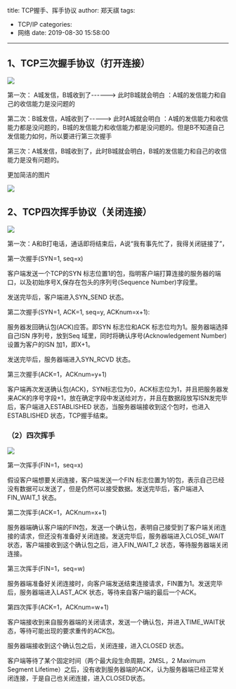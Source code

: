title: TCP握手、挥手协议
author: 郑天祺
tags:

  - TCP/IP
categories:
  - 网络
date: 2019-08-30 15:58:00

---

## 1、TCP三次握手协议（打开连接）

![](/img/三次握手协议1.png)

第一次： A城发信，B城收到了------> 此时B城就会明白 ：A城的发信能力和自己的收信能力是没问题的

第二次：B城发信，A城收到了-----> 此时A城就会明白 ：A城的发信能力和收信能力都是没问题的，B城的发信能力和收信能力都是没问题的。但是B不知道自己发信能力如何，所以要进行第三次握手

第三次：A城发信，B城收到了，此时B城就会明白，B城的发信能力和自己的收信能力是没有问题的。

更加简洁的图片

![](/img/三次握手协议2.png)



## 2、TCP四次挥手协议（关闭连接）

![](/img/四次挥手协议.png)

第一次：A和B打电话，通话即将结束后，A说“我有事先忙了，我得关闭链接了”，

第一次握手(SYN=1, seq=x)

客户端发送一个TCP的SYN 标志位置1的包，指明客户端打算连接的服务器的端口，以及初始序号X,保存在包头的序列号(Sequence Number)字段里。

发送完毕后，客户端进入SYN_SEND 状态。

 

第二次握手(SYN=1, ACK=1, seq=y, ACKnum=x+1):

服务器发回确认包(ACK)应答。即SYN 标志位和ACK 标志位均为1。服务器端选择自己ISN 序列号，放到Seq 域里，同时将确认序号(Acknowledgement Number)设置为客户的ISN 加1，即X+1。

发送完毕后，服务器端进入SYN_RCVD 状态。

 

第三次握手(ACK=1，ACKnum=y+1)

客户端再次发送确认包(ACK)，SYN标志位为0，ACK标志位为1，并且把服务器发来ACK的序号字段+1，放在确定字段中发送给对方，并且在数据段放写ISN发完毕后，客户端进入ESTABLISHED 状态，当服务器端接收到这个包时，也进入ESTABLISHED 状态，TCP握手结束。 

### （2）四次挥手

![](/img/四次挥手协议2.png)

第一次挥手(FIN=1，seq=x)

假设客户端想要关闭连接，客户端发送一个FIN 标志位置为1的包，表示自己已经没有数据可以发送了，但是仍然可以接受数据。发送完毕后，客户端进入FIN_WAIT_1 状态。

第二次挥手(ACK=1，ACKnum=x+1)

服务器端确认客户端的FIN包，发送一个确认包，表明自己接受到了客户端关闭连接的请求，但还没有准备好关闭连接。发送完毕后，服务器端进入CLOSE_WAIT 状态，客户端接收到这个确认包之后，进入FIN_WAIT_2 状态，等待服务器端关闭连接。

第三次挥手(FIN=1，seq=w)

服务器端准备好关闭连接时，向客户端发送结束连接请求，FIN置为1。发送完毕后，服务器端进入LAST_ACK 状态，等待来自客户端的最后一个ACK。

第四次挥手(ACK=1，ACKnum=w+1)

客户端接收到来自服务器端的关闭请求，发送一个确认包，并进入TIME_WAIT状态，等待可能出现的要求重传的ACK包。

服务器端接收到这个确认包之后，关闭连接，进入CLOSED 状态。

客户端等待了某个固定时间（两个最大段生命周期，2MSL，2 Maximum Segment Lifetime）之后，没有收到服务器端的ACK，认为服务器端已经正常关闭连接，于是自己也关闭连接，进入CLOSED状态。

 